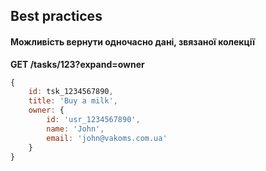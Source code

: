 ## Best practices

#### Можливість вернути одночасно дані, звязаної колекції

**GET /tasks/123?expand=owner**

```js
{
    id: tsk_1234567890,
    title: 'Buy a milk',
    owner: {
        id: 'usr_1234567890',
        name: 'John',
        email: 'john@vakoms.com.ua'
    }
}
```